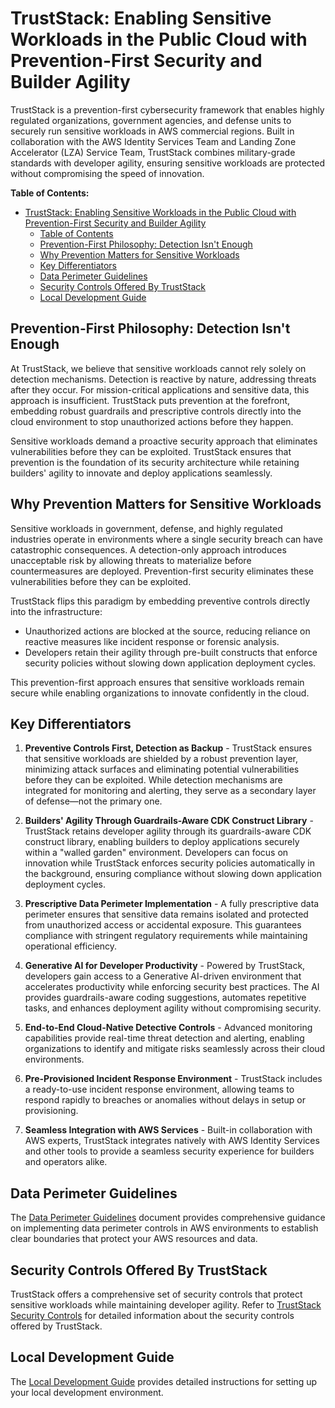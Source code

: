 # TrustStack: Enabling Sensitive Workloads in the Public Cloud with Prevention-First Security and Builder Agility

TrustStack is a prevention-first cybersecurity framework that enables highly regulated organizations, government agencies, and defense units to securely run sensitive workloads in AWS commercial regions. Built in collaboration with the AWS Identity Services Team and Landing Zone Accelerator (LZA) Service Team, TrustStack combines military-grade standards with developer agility, ensuring sensitive workloads are protected without compromising the speed of innovation.

**Table of Contents:**

- [TrustStack: Enabling Sensitive Workloads in the Public Cloud with Prevention-First Security and Builder Agility](#truststack-enabling-sensitive-workloads-in-the-public-cloud-with-prevention-first-security-and-builder-agility)
  - [Table of Contents](#table-of-contents)
  - [Prevention-First Philosophy: Detection Isn't Enough](#prevention-first-philosophy-detection-isnt-enough)
  - [Why Prevention Matters for Sensitive Workloads](#why-prevention-matters-for-sensitive-workloads)
  - [Key Differentiators](#key-differentiators)
  - [Data Perimeter Guidelines](#data-perimeter-guidelines)
  - [Security Controls Offered By TrustStack](#security-controls-offered-by-truststack)
  - [Local Development Guide](#local-development-guide)

## Prevention-First Philosophy: Detection Isn't Enough

At TrustStack, we believe that sensitive workloads cannot rely solely on detection mechanisms. Detection is reactive by nature, addressing threats after they occur. For mission-critical applications and sensitive data, this approach is insufficient. TrustStack puts prevention at the forefront, embedding robust guardrails and prescriptive controls directly into the cloud environment to stop unauthorized actions before they happen.

Sensitive workloads demand a proactive security approach that eliminates vulnerabilities before they can be exploited. TrustStack ensures that prevention is the foundation of its security architecture while retaining builders' agility to innovate and deploy applications seamlessly.

## Why Prevention Matters for Sensitive Workloads

Sensitive workloads in government, defense, and highly regulated industries operate in environments where a single security breach can have catastrophic consequences. A detection-only approach introduces unacceptable risk by allowing threats to materialize before countermeasures are deployed. Prevention-first security eliminates these vulnerabilities before they can be exploited.

TrustStack flips this paradigm by embedding preventive controls directly into the infrastructure:

- Unauthorized actions are blocked at the source, reducing reliance on reactive measures like incident response or forensic analysis.
- Developers retain their agility through pre-built constructs that enforce security policies without slowing down application deployment cycles.

This prevention-first approach ensures that sensitive workloads remain secure while enabling organizations to innovate confidently in the cloud.

## Key Differentiators

1. **Preventive Controls First, Detection as Backup** - TrustStack ensures that sensitive workloads are shielded by a robust prevention layer, minimizing attack surfaces and eliminating potential vulnerabilities before they can be exploited. While detection mechanisms are integrated for monitoring and alerting, they serve as a secondary layer of defense—not the primary one.

2. **Builders' Agility Through Guardrails-Aware CDK Construct Library** - TrustStack retains developer agility through its guardrails-aware CDK construct library, enabling builders to deploy applications securely within a "walled garden" environment. Developers can focus on innovation while TrustStack enforces security policies automatically in the background, ensuring compliance without slowing down application deployment cycles.

3. **Prescriptive Data Perimeter Implementation** - A fully prescriptive data perimeter ensures that sensitive data remains isolated and protected from unauthorized access or accidental exposure. This guarantees compliance with stringent regulatory requirements while maintaining operational efficiency.

4. **Generative AI for Developer Productivity** - Powered by TrustStack, developers gain access to a Generative AI-driven environment that accelerates productivity while enforcing security best practices. The AI provides guardrails-aware coding suggestions, automates repetitive tasks, and enhances deployment agility without compromising security.

5. **End-to-End Cloud-Native Detective Controls** - Advanced monitoring capabilities provide real-time threat detection and alerting, enabling organizations to identify and mitigate risks seamlessly across their cloud environments.

6. **Pre-Provisioned Incident Response Environment** - TrustStack includes a ready-to-use incident response environment, allowing teams to respond rapidly to breaches or anomalies without delays in setup or provisioning.

7. **Seamless Integration with AWS Services** - Built-in collaboration with AWS experts, TrustStack integrates natively with AWS Identity Services and other tools to provide a seamless security experience for builders and operators alike.

## Data Perimeter Guidelines

The [Data Perimeter Guidelines](docs/DATA_PERIMETER_GUIDELINES.md) document provides comprehensive guidance on implementing data perimeter controls in AWS environments to establish clear boundaries that protect your AWS resources and data.

## Security Controls Offered By TrustStack

TrustStack offers a comprehensive set of security controls that protect sensitive workloads while maintaining developer agility. Refer to [TrustStack Security Controls](apps/security-controls/README.md) for detailed information about the security controls offered by TrustStack.

## Local Development Guide

The [Local Development Guide](docs/LOCAL_DEVELOPMENT_GUIDE.md) provides detailed instructions for setting up your local development environment.
